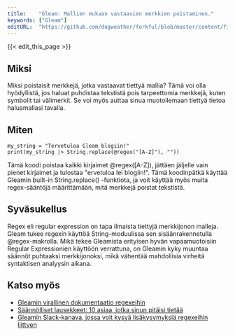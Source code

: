 ```yaml
---
title:    "Gleam: Mallien mukaan vastaavien merkkien poistaminen."
keywords: ["Gleam"]
editURL:  "https://github.com/dogweather/forkful/blob/master/content/fi/gleam/deleting-characters-matching-a-pattern.md"
---
```


{{< edit_this_page >}}

## Miksi

Miksi poistaisit merkkejä, jotka vastaavat tiettyä mallia? Tämä voi olla hyödyllistä, jos haluat puhdistaa tekstistä pois tarpeettomia merkkejä, kuten symbolit tai välimerkit. Se voi myös auttaa sinua muotoilemaan tiettyä tietoa haluamallasi tavalla.

## Miten

```Gleam
my_string = "Tervetuloa Gleam blogiin!"
print(my_string |> String.replace(@regex("[A-Z]"), ""))
```
Tämä koodi poistaa kaikki kirjaimet @regex([A-Z]), jättäen jäljelle vain pienet kirjaimet ja tulostaa "ervetuloa lei blogiin!". Tämä koodinpätkä käyttää Gleamin built-in String.replace() -funktiota, ja voit käyttää myös muita regex-sääntöjä määrittämään, mitä merkkejä poistat tekstistä.

## Syväsukellus

Regex eli regular expression on tapa ilmaista tiettyjä merkkijonon malleja. Gleam tukee regexin käyttöä String-moduulissa sen sisäänrakennetulla @regex-makrolla. Mikä tekee Gleamista erityisen hyvän vapaamuotoisiin Regular Expressionien käyttöön verrattuna, on Gleamin kyky muuntaa säännöt puhtaaksi merkkijonoksi, mikä vähentää mahdollisia virheitä syntaktisen analyysin aikana.

## Katso myös

- [Gleamin virallinen dokumentaatio regexeihin](https://gleam.run/core/Regex.html)
- [Säännölliset lausekkeet: 10 asiaa, jotka sinun pitäisi tietää](https://opensource.com/article/19/1/regular-expressions-cheat-sheet)
- [Gleamin Slack-kanava, jossa voit kysyä lisäkysymyksiä regexeihin liittyen](https://gleam-lang.slack.com/)
